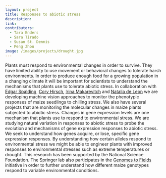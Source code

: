 ```yaml
---
layout: project
title: Responses to abiotic stress
description:
link: 
contributors:
  - Tara Enders
  - Sara Tirado
  - Susan St. Dennis
  - Peng Zhou
image: /images/projects/drought.jpg
---
```


Plants must respond to environmental changes in order to survive.  They have limited ability to use movement or behavioral changes to tolerate harsh environments.  In order to produce enough food for a growing population in a changing climate it will be important for scientists to understand the mechanisms that plants use to tolerate abiotic stress.  In collaboration with [Edgar Spalding](https://botany.wisc.edu/staff/spalding-edgar-p/), [Cory Hirsch](https://plpa.cfans.umn.edu/people/faculty/cory-hirsch), [Irina Makarevitch](https://www.hamline.edu/faculty-staff/irina-makarevitch/) and [Natalia de Leon](https://agronomy.wisc.edu/natalia-de-leon/) we are developing machine vision approaches to monitor the phenotypic responses of maize seedlings to chilling stress.  We also have several projects that are monitoring the molecular changes in maize plants subjected to abiotic stress.  Changes in gene expression levels are one mechanism that plants use to respond to environmental stress.  We are studying natural variation in responses to abiotic stress to probe the evolution and mechanisms of gene expression responses to abiotic stress.  We seek to understand how genes acquire, or lose, specific gene expression responses.  By understanding how certain alleles respond to environmental stress we might be able to engineer plants with improved responses to environmental stresses such as extreme temperatures or drought.  This research has been supported by the National Science Foundation.  The Springer lab also participates in the [Genomes to Fields](https://www.genomes2fields.org/) initiative in order to further understand how different maize genotypes respond to variable environmental conditions.

